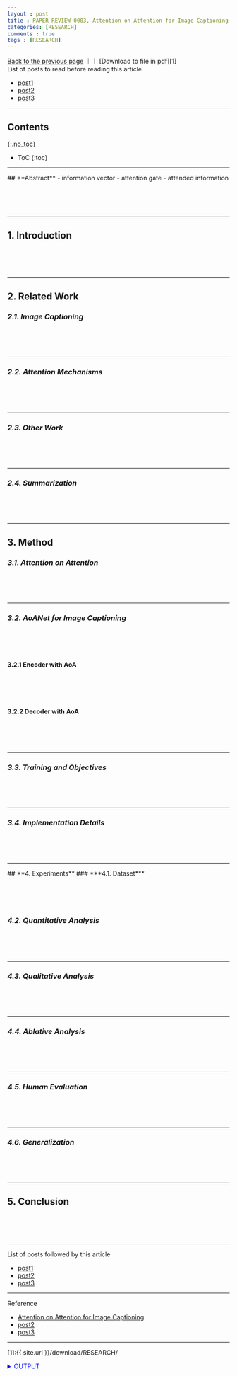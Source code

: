 ```yaml
---
layout : post
title : PAPER-REVIEW-0003, Attention on Attention for Image Captioning
categories: [RESEARCH]
comments : true
tags : [RESEARCH]
---
```


[Back to the previous page](https://userdyk-github.github.io/research/PAPER-REVIEW.html)
｜<a href="https://github.com/userdyk-github/userdyk-github.github.io/blob/master/_posts/RESEARCH/2019-08-13-PAPER-REVIEW-0003.md" target="_blank"></a>｜ [Download to file in pdf][1] <br>
List of posts to read before reading this article
- <a href='https://userdyk-github.github.io/'>post1</a>
- <a href='https://userdyk-github.github.io/'>post2</a>
- <a href='https://userdyk-github.github.io/'>post3</a>

---

## Contents
{:.no_toc}

* ToC
{:toc}

<hr class="division1">
## **Abstract**
- information vector
- attention gate
- attended information

<br><br><br>
<hr class="division2">


## **1. Introduction**

<br><br><br>
<hr class="division2">

## **2. Related Work**
### ***2.1. Image Captioning***
<br><br><br>

---

### ***2.2. Attention Mechanisms***
<br><br><br>

---

### ***2.3. Other Work***
<br><br><br>

---

### ***2.4. Summarization***
<br><br><br>

<hr class="division2">

## **3. Method**
### ***3.1. Attention on Attention***
<br><br><br>

---

### ***3.2. AoANet for Image Captioning***
<br><br><br>

#### 3.2.1 Encoder with AoA

<br><br><br>
#### 3.2.2 Decoder with AoA

<br><br><br>

---

### ***3.3. Training and Objectives***
<br><br><br>

---

### ***3.4. Implementation Details***

<br><br><br>
<hr class="division2">
## **4. Experiments**
### ***4.1. Dataset***

<br><br><br>
### ***4.2. Quantitative Analysis***

<br><br><br>

---

### ***4.3. Qualitative Analysis***

<br><br><br>

---

### ***4.4. Ablative Analysis***
<br><br><br>

---

### ***4.5. Human Evaluation***
<br><br><br>

---

### ***4.6. Generalization***
<br><br><br>

<hr class="division2">

## **5. Conclusion**

<br><br><br>

<hr class="division1">

List of posts followed by this article
- [post1](https://userdyk-github.github.io/)
- <a href='https://userdyk-github.github.io/'>post2</a>
- <a href='https://userdyk-github.github.io/'>post3</a>

---

Reference
- <a href="https://arxiv.org/pdf/1908.06954.pdf" target="_blank">Attention on Attention for Image Captioning</a>
- <a href='https://userdyk-github.github.io/'>post2</a>
- <a href='https://userdyk-github.github.io/'>post3</a>

---

[1]:{{ site.url }}/download/RESEARCH/

<details markdown="1">
<summary class='jb-small' style="color:blue">OUTPUT</summary>
<hr class='division3'>
<hr class='division3'>
</details>
